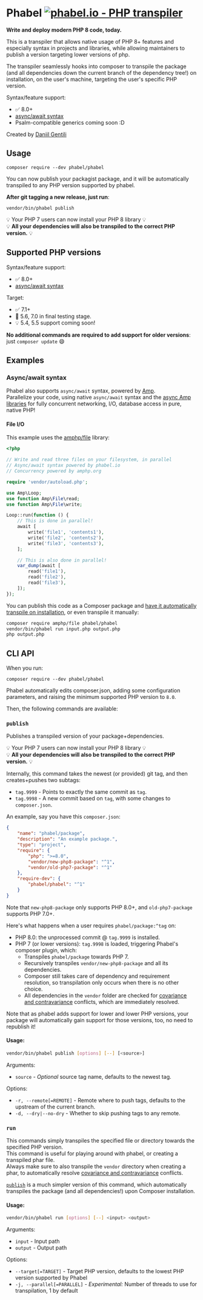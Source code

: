 # Phabel [![phabel.io - PHP transpiler](https://phabel.io/badge)](https://phabel.io)

**Write and deploy modern PHP 8 code, today.**

This is a transpiler that allows native usage of PHP 8+ features and especially syntax in projects and libraries, while allowing maintainers to publish a version targeting lower versions of php.

The transpiler seamlessly hooks into composer to transpile the package (and all dependencies down the current branch of the dependency tree!) on installation, on the user's machine, targeting the user's specific PHP version.

Syntax/feature support:
* ✅ 8.0+  
* [async/await syntax](#asyncawait-syntax)
* Psalm-compatible generics coming soon :D

Created by [Daniil Gentili](https://daniil.it)

## Usage

```
composer require --dev phabel/phabel
```

You can now publish your packagist package, and it will be automatically transpiled to any PHP version supported by phabel.  

**After git tagging a new release, just run**:

```
vendor/bin/phabel publish
```

💡 Your PHP 7 users can now install your PHP 8 library 💡  
💡 **All your dependencies will also be transpiled to the correct PHP version.** 💡

## Supported PHP versions

Syntax/feature support:
* ✅ 8.0+  
* [async/await syntax](#asyncawait-syntax)

Target:
* ✅ 7.1+  
* 🐘 5.6, 7.0 in final testing stage.  
* 💡 5.4, 5.5 support coming soon!  

**No additional commands are required to add support for older versions**: just `composer update` 😄


## Examples

### Async/await syntax

Phabel also supports `async/await` syntax, powered by [Amp](https://amphp.org).  
Parallelize your code, using native `async/await` syntax and the [async Amp libraries](https://github.com/amphp) for fully concurrent networking, I/O, database access in pure, native PHP!  


#### File I/O

This example uses the [amphp/file](https://github.com/amphp/file) library:  

```php
<?php

// Write and read three files on your filesystem, in parallel
// Async/await syntax powered by phabel.io
// Concurrency powered by amphp.org

require 'vendor/autoload.php';

use Amp\Loop;
use function Amp\File\read;
use function Amp\File\write;

Loop::run(function () {
    // This is done in parallel!
    await [
        write('file1', 'contents1'),
        write('file2', 'contents2'),
        write('file3', 'contents3'),
    ];

    // This is also done in parallel!
    var_dump(await [
        read('file1'),
        read('file2'),
        read('file3'),
    ]);
});
```

You can publish this code as a Composer package and [have it automatically transpile on installation](#usage), or even transpile it manually:  
```bash
composer require amphp/file phabel/phabel
vendor/bin/phabel run input.php output.php
php output.php
```


## CLI API

When you run:  
```
composer require --dev phabel/phabel
```

Phabel automatically edits composer.json, adding some configuration parameters, and raising the minimum supported PHP version to `8.0`.  

Then, the following commands are available:

### `publish`

Publishes a transpiled version of your package+dependencies.  

💡 Your PHP 7 users can now install your PHP 8 library 💡  
💡 **All your dependencies will also be transpiled to the correct PHP version.** 💡

Internally, this command takes the newest (or provided) git tag, and then creates+pushes two subtags:  
* `tag.9999` - Points to exactly the same commit as `tag`.
* `tag.9998` - A new commit based on `tag`, with some changes to `composer.json`.

An example, say you have this `composer.json`:  
```json
{
    "name": "phabel/package",
    "description": "An example package.",
    "type": "project",
    "require": {
        "php": ">=8.0",
        "vendor/new-php8-package": "^1",
        "vendor/old-php7-package": "^1"
    },
    "require-dev": {
        "phabel/phabel": "^1"
    }
}
```

Note that `new-php8-package` only supports PHP 8.0+, and `old-php7-package` supports PHP 7.0+.  

Here's what happens when a user requires `phabel/package:^tag` on:
* PHP 8.0: the unprocessed commit @ `tag.9999` is installed.  
* PHP 7 (or lower versions): `tag.9998` is loaded, triggering Phabel's composer plugin, which:  
  * Transpiles `phabel/package` towards PHP 7.
  * Recursively transpiles `vendor/new-php8-package` and all its dependencies.
  * Composer still takes care of dependency and requirement resolution, so transpilation only occurs when there is no other choice.  
  * All dependencies in the `vendor` folder are checked for [covariance and contravariance](https://www.php.net/manual/en/language.oop5.variance.php) conflicts, which are immediately resolved.  


Note that as phabel adds support for lower and lower PHP versions, your package will automatically gain support for those versions, too, no need to republish it!  

#### Usage:
```bash
vendor/bin/phabel publish [options] [--] [<source>]
```

Arguments:
* `source` - *Optional* source tag name, defaults to the newest tag.

Options:
* `-r, --remote[=REMOTE]` - Remote where to push tags, defaults to the upstream of the current branch.
* `-d, --dry|--no-dry` - Whether to skip pushing tags to any remote.


### `run`

This commands simply transpiles the specified file or directory towards the specified PHP version.   
This command is useful for playing around with phabel, or creating a transpiled phar file.  
Always make sure to also transpile the `vendor` directory when creating a phar, to automatically resolve [covariance and contravariance](https://www.php.net/manual/en/language.oop5.variance.php) conflicts.  

[`publish`](#publish) is a much simpler version of this command, which automatically transpiles the package (and all dependencies!) upon Composer installation.  

#### Usage:

```bash
vendor/bin/phabel run [options] [--] <input> <output>
```

Arguments:
* `input` - Input path
* `output` - Output path

Options:
* `--target[=TARGET]` - Target PHP version, defaults to the lowest PHP version supported by Phabel
* `-j, --parallel[=PARALLEL]` - _Experimental:_ Number of threads to use for transpilation, 1 by default
